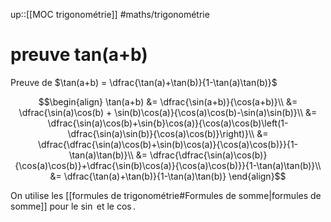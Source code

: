 up::[[MOC trigonométrie]]
#maths/trigonométrie 
# preuve tan(a+b)

Preuve de $\tan(a+b) = \dfrac{\tan(a)+\tan(b)}{1-\tan(a)\tan(b)}$


$$\begin{align}
\tan(a+b) &= \dfrac{\sin(a+b)}{\cos(a+b)}\\
&= \dfrac{\sin(a)\cos(b) + \sin(b)\cos(a)}{\cos(a)\cos(b)-\sin(a)\sin(b)}\\
&= \dfrac{\sin(a)\cos(b)+\sin{b}\cos(a)}{\cos(a)\cos(b)\left(1-\dfrac{\sin(a)\sin(b)}{\cos(a)\cos(b)}\right)}\\
&= \dfrac{\dfrac{\sin(a)\cos(b)+\sin(b)\cos(a)}{\cos(a)\cos(b)}}{1-\tan(a)\tan(b)}\\
&= \dfrac{\dfrac{\sin(a)\cos(b)}{\cos(a)\cos(b)}+\dfrac{\sin(b)\cos(a)}{\cos(a)\cos(b)}}{1-\tan(a)\tan(b)}\\
&= \dfrac{\tan(a)+\tan(b)}{1-\tan(a)\tan(b)}
\end{align}$$

On utilise les [[formules de trigonométrie#Formules de somme|formules de somme]] pour le $\sin$ et le $\cos$.

